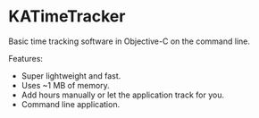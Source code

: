 KATimeTracker
=============

Basic time tracking software in Objective-C on the command line.

Features:
- Super lightweight and fast.
- Uses ~1 MB of memory.
- Add hours manually or let the application track for you.
- Command line application.